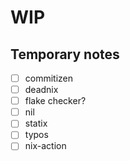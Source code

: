 # WIP

## Temporary notes
- [ ] commitizen
- [ ] deadnix
- [ ] flake checker?
- [ ] nil
- [ ] statix
- [ ] typos
- [ ] nix-action
